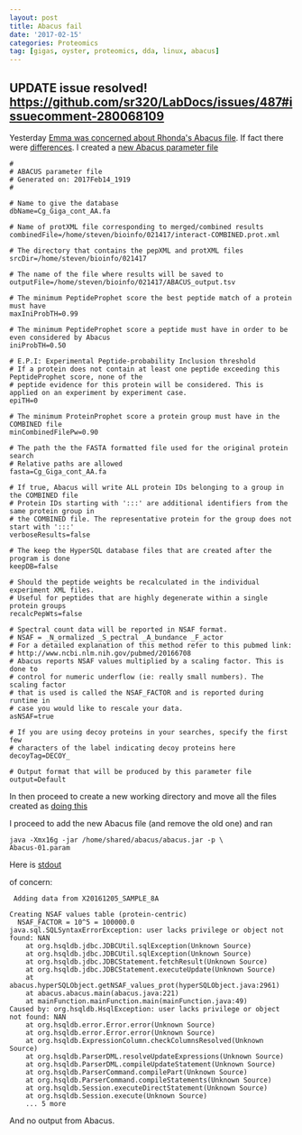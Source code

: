 ```yaml
---
layout: post
title: Abacus fail
date: '2017-02-15'
categories: Proteomics
tag: [gigas, oyster, proteomics, dda, linux, abacus]
---
```



**UPDATE** issue resolved! <https://github.com/sr320/LabDocs/issues/487#issuecomment-280068109>
---


Yesterday [Emma was concerned about Rhonda's Abacus file](https://github.com/sr320/LabDocs/issues/471#issuecomment-279855252). If fact there were [differences](https://github.com/sr320/LabDocs/issues/471#issuecomment-279858333). I created a [new Abacus parameter file](http://owl.fish.washington.edu/halfshell/working-directory/17-02-14b/Abacus-01.param)

```
#
# ABACUS parameter file
# Generated on: 2017Feb14_1919
#

# Name to give the database
dbName=Cg_Giga_cont_AA.fa

# Name of protXML file corresponding to merged/combined results
combinedFile=/home/steven/bioinfo/021417/interact-COMBINED.prot.xml

# The directory that contains the pepXML and protXML files
srcDir=/home/steven/bioinfo/021417

# The name of the file where results will be saved to
outputFile=/home/steven/bioinfo/021417/ABACUS_output.tsv

# The minimum PeptideProphet score the best peptide match of a protein must have
maxIniProbTH=0.99

# The minimum PeptideProphet score a peptide must have in order to be even considered by Abacus
iniProbTH=0.50

# E.P.I: Experimental Peptide-probability Inclusion threshold
# If a protein does not contain at least one peptide exceeding this PeptideProphet score, none of the
# peptide evidence for this protein will be considered. This is applied on an experiment by experiment case.
epiTH=0

# The minimum ProteinProphet score a protein group must have in the COMBINED file
minCombinedFilePw=0.90

# The path the the FASTA formatted file used for the original protein search
# Relative paths are allowed
fasta=Cg_Giga_cont_AA.fa

# If true, Abacus will write ALL protein IDs belonging to a group in the COMBINED file
# Protein IDs starting with ':::' are additional identifiers from the same protein group in
# the COMBINED file. The representative protein for the group does not start with ':::'
verboseResults=false

# The keep the HyperSQL database files that are created after the program is done
keepDB=false

# Should the peptide weights be recalculated in the individual experiment XML files.
# Useful for peptides that are highly degenerate within a single protein groups
recalcPepWts=false

# Spectral count data will be reported in NSAF format.
# NSAF = _N_ormalized _S_pectral _A_bundance _F_actor
# For a detailed explanation of this method refer to this pubmed link:
# http://www.ncbi.nlm.nih.gov/pubmed/20166708
# Abacus reports NSAF values multiplied by a scaling factor. This is done to
# control for numeric underflow (ie: really small numbers). The scaling factor
# that is used is called the NSAF_FACTOR and is reported during runtime in
# case you would like to rescale your data.
asNSAF=true

# If you are using decoy proteins in your searches, specify the first few
# characters of the label indicating decoy proteins here
decoyTag=DECOY_

# Output format that will be produced by this parameter file
output=Default

```

In then proceed to create a new working directory and move all the files created as [doing this](https://sr320.github.io/Going-through-DDA/)

I proceed to add the new Abacus file (and remove the old one) and ran 

```
java -Xmx16g -jar /home/shared/abacus/abacus.jar -p \
Abacus-01.param
```

Here is [stdout](https://gist.github.com/sr320/f11553a40bcb1fb6f38ae100f8b3b379)

of concern:

```
 Adding data from X20161205_SAMPLE_8A

Creating NSAF values table (protein-centric)
  NSAF_FACTOR = 10^5 = 100000.0
java.sql.SQLSyntaxErrorException: user lacks privilege or object not found: NAN
	at org.hsqldb.jdbc.JDBCUtil.sqlException(Unknown Source)
	at org.hsqldb.jdbc.JDBCUtil.sqlException(Unknown Source)
	at org.hsqldb.jdbc.JDBCStatement.fetchResult(Unknown Source)
	at org.hsqldb.jdbc.JDBCStatement.executeUpdate(Unknown Source)
	at abacus.hyperSQLObject.getNSAF_values_prot(hyperSQLObject.java:2961)
	at abacus.abacus.main(abacus.java:221)
	at mainFunction.mainFunction.main(mainFunction.java:49)
Caused by: org.hsqldb.HsqlException: user lacks privilege or object not found: NAN
	at org.hsqldb.error.Error.error(Unknown Source)
	at org.hsqldb.error.Error.error(Unknown Source)
	at org.hsqldb.ExpressionColumn.checkColumnsResolved(Unknown Source)
	at org.hsqldb.ParserDML.resolveUpdateExpressions(Unknown Source)
	at org.hsqldb.ParserDML.compileUpdateStatement(Unknown Source)
	at org.hsqldb.ParserCommand.compilePart(Unknown Source)
	at org.hsqldb.ParserCommand.compileStatements(Unknown Source)
	at org.hsqldb.Session.executeDirectStatement(Unknown Source)
	at org.hsqldb.Session.execute(Unknown Source)
	... 5 more
```
	

And no output from Abacus. 


